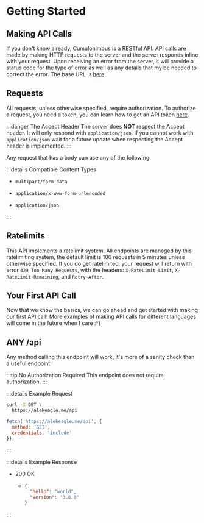 # Getting Started

## Making API Calls

If you don't know already, Cumulonimbus is a RESTful API. API calls are made by making HTTP requests to the server and the server responds inline with your request. Upon receiving an error from the server, it will provide a status code for the type of error as well as any details that my be needed to correct the error. The base URL is [here](/reference/#base-url).

## Requests

All requests, unless otherwise specified, require authorization. To authorize a request, you need a token, you can learn how to get an API token [here](/reference/faq.md#getting-an-api-token).

:::danger The Accept Header
The server does **NOT** respect the Accept header. It will only respond with `application/json`. If you cannot work with `application/json` wait for a future update when respecting the Accept header is implemented.
:::

Any request that has a body can use any of the following:

:::details Compatible Content Types

- `multipart/form-data`

- `application/x-www-form-urlencoded`

- `application/json`

:::

## Ratelimits

This API implements a ratelimit system. All endpoints are managed by this ratelimiting system, the default limit is 100 requests in 5 minutes unless otherwise specified. If you do get ratelimited, your request will return with error `429 Too Many Requests`, with the headers: `X-RateLimit-Limit`, `X-RateLimit-Remaining`, and `Retry-After`.

## Your First API Call

Now that we know the basics, we can go ahead and get started with making our first API call! More examples of making API calls for different languages will come in the future when I care :^)

## ANY /api

Any method calling this endpoint will work, it's more of a sanity check than a useful endpoint.

:::tip No Authorization Required
This endpoint does not require authorization.
:::

:::details Example Request

<code-group>

<code-block title="cURL">

```sh
curl -X GET \
  https://alekeagle.me/api
```

</code-block>

<code-block title="JS Fetch">

```js
fetch('https://alekeagle.me/api', {
  method: 'GET',
  credentials: 'include'
});
```

</code-block>

</code-group>

:::

:::details Example Response

- 200 OK

  - ```json
    {
      "hello": "world",
      "version": "3.0.0"
    }
    ```

:::
